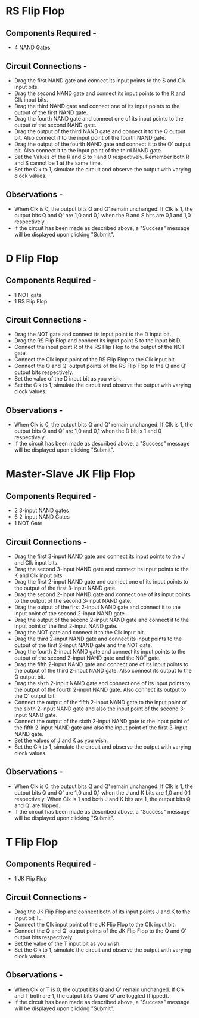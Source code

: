 # RS Flip Flop

## Components Required - 

* 4 NAND Gates

## Circuit Connections - 

* Drag the first NAND gate and connect its input points to the S and Clk input bits.
* Drag the second NAND gate and connect its input points to the R and Clk input bits.
* Drag the third NAND gate and connect one of its input points to the output of the first NAND gate.
* Drag the fourth NAND gate and connect one of its input points to the output of the second NAND gate.
* Drag the output of the third NAND gate and connect it to the Q output bit. Also connect it to the input point of the fourth NAND gate.
* Drag the output of the fourth NAND gate and connect it to the Q' output bit. Also connect it to the input point of the third NAND gate.
* Set the Values of the R and S to 1 and 0 respectively. Remember both R and S cannot be 1 at the same time.
* Set the Clk to 1, simulate the circuit and observe the output with varying clock values.

## Observations - 

* When Clk is 0, the output bits Q and Q' remain unchanged. If Clk is 1, the output bits Q and Q' are 1,0 and 0,1 when the R and S bits are 0,1 and 1,0 respectively.
* If the circuit has been made as described above, a "Success" message will be displayed upon clicking "Submit".

# D Flip Flop

## Components Required - 

* 1 NOT gate
* 1 RS Flip Flop

## Circuit Connections - 

* Drag the NOT gate and connect its input point to the D input bit.
* Drag the RS Flip Flop and connect its input point S to the input bit D.
* Connect the input point R of the RS Flip Flop to the output of the NOT gate.
* Connect the Clk input point of the RS Flip Flop to the Clk input bit.
* Connect the Q and Q' output points of the RS Flip Flop to the Q and Q' output bits respectively. 
* Set the value of the D input bit as you wish.
* Set the Clk to 1, simulate the circuit and observe the output with varying clock values.

## Observations - 

* When Clk is 0, the output bits Q and Q' remain unchanged. If Clk is 1, the output bits Q and Q' are 1,0 and 0,1 when the D bit is 1 and 0 respectively.
* If the circuit has been made as described above, a "Success" message will be displayed upon clicking "Submit".

# Master-Slave JK Flip Flop

## Components Required - 

* 2 3-input NAND gates
* 6 2-input NAND Gates
* 1 NOT Gate

## Circuit Connections - 

* Drag the first 3-input NAND gate and connect its input points to the J and Clk input bits.
* Drag the second 3-input NAND gate and connect its input points to the K and Clk input bits.
* Drag the first 2-input NAND gate and connect one of its input points to the output of the first 3-input NAND gate.
* Drag the second 2-input NAND gate and connect one of its input points to the output of the second 3-input NAND gate.
* Drag the output of the first 2-input NAND gate and connect it to the input point of the second 2-input NAND gate.
* Drag the output of the second 2-input NAND gate and connect it to the input point of the first 2-input NAND gate.
* Drag the NOT gate and connect it to the Clk input bit.
* Drag the third 2-input NAND gate and connect its input points to the output of the first 2-input NAND gate and the NOT gate.
* Drag the fourth 2-input NAND gate and connect its input points to the output of the second 2-input NAND gate and the NOT gate.
* Drag the fifth 2-input NAND gate and connect one of its input points to the output of the third 2-input NAND gate. Also connect its output to the Q output bit.
* Drag the sixth 2-input NAND gate and connect one of its input points to the output of the fourth 2-input NAND gate. Also connect its output to the Q' output bit.
* Connect the output of the fifth 2-input NAND gate to the input point of the sixth 2-input NAND gate and also the input point of the second 3-input NAND gate.
* Connect the output of the sixth 2-input NAND gate to the input point of the fifth 2-input NAND gate and also the input point of the first 3-input NAND gate.
* Set the values of J and K as you wish.
* Set the Clk to 1, simulate the circuit and observe the output with varying clock values.

## Observations - 

* When Clk is 0, the output bits Q and Q' remain unchanged. If Clk is 1, the output bits Q and Q' are 1,0 and 0,1 when the J and K bits are 1,0 and 0,1 respectively. When Clk is 1 and both J and K bits are 1, the output bits Q and Q' are flipped.
* If the circuit has been made as described above, a "Success" message will be displayed upon clicking "Submit".

# T Flip Flop

## Components Required - 

* 1 JK Flip Flop

## Circuit Connections - 

* Drag the JK Flip Flop and connect both of its input points J and K to the input bit T.
* Connect the Clk input point of the JK Flip Flop to the Clk input bit.
* Connect the Q and Q' output points of the JK Flip Flop to the Q and Q' output bits respectively. 
* Set the value of the T input bit as you wish.
* Set the Clk to 1, simulate the circuit and observe the output with varying clock values.

## Observations - 

* When Clk or T is 0, the output bits Q and Q' remain unchanged. If Clk and T both are 1, the output bits Q and Q' are toggled (flipped).
* If the circuit has been made as described above, a "Success" message will be displayed upon clicking "Submit".